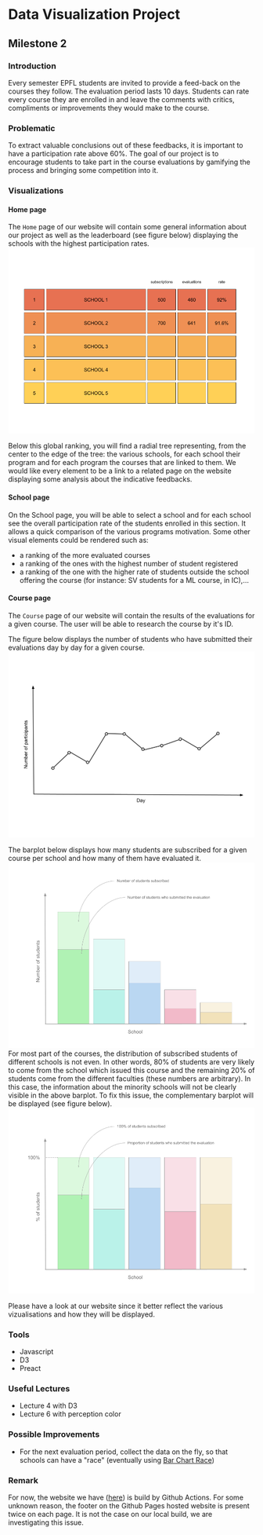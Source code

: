 # Data Visualization Project
## Milestone 2

### Introduction  
Every semester EPFL students are invited to provide a feed-back on the courses they follow. The evaluation period lasts 10 days. Students can rate every course they are enrolled in and leave the comments with critics, compliments or improvements they would make to the course. 

### Problematic  
To extract valuable conclusions out of these feedbacks, it is important to have a participation rate above 60%. The goal of our project is to encourage students to take part in the course evaluations by gamifying the process and bringing some competition into it.  


### Visualizations  
#### Home page  
The `Home` page of our website will contain some general information about our project as well as the leaderboard (see figure below) displaying the schools with the highest participation rates.   
![](../website/src/assets/images/leaderboard.png)

Below this global ranking, you will find a radial tree representing, from the center to the edge of the tree: the various schools, for each school their program and for each program the courses that are linked to them. We would like every element to be a link to a related page on the website displaying some analysis about the indicative feedbacks.

#### School page

On the School page, you will be able to select a school and for each school see the overall participation rate of the students enrolled in this section. It allows a quick comparison of the various programs motivation. Some other visual elements could be rendered such as:

* a ranking of the more evaluated courses
* a ranking of the ones with the highest number of student registered
* a ranking of the one with the higher rate of students outside the school offering the course (for instance: SV students for a ML course, in IC),…

#### Course page  

The `Course` page of our website will contain the results of the evaluations for a given course. The user will be able to research the course by it's ID.  

The figure below displays the number of students who have submitted their evaluations day by day for a given course.
![](../website/src/assets/images/day-by-day.png)  

The barplot below displays how many students are subscribed for a given course per school and how many of them have evaluated it.
![](../website/src/assets/images/per-school.png)  
For most part of the courses, the distribution of subscribed students of different schools is not even. In other words, 80% of students are very likely to come from the school which issued this course and the remaining 20% of students come from the different faculties (these numbers are arbitrary). In this case, the information about the minority schools will not be clearly visible in the above barplot. To fix this issue, the complementary barplot will be displayed (see figure below).  
![](../website/src/assets/images/percentage-per-school.png)

Please have a look at our website since it better reflect the various vizualisations and how they will be displayed.

### Tools

* Javascript
* D3
* Preact

### Useful Lectures  

* Lecture 4 with D3
* Lecture 6 with perception color

### Possible Improvements  
* For the next evaluation period, collect the data on the fly, so that schools can have a "race"  (eventually using [Bar Chart Race](https://observablehq.com/@d3/bar-chart-race))

### Remark

For now, the website we have ([here](https://com-480-data-visualization.github.io/data-visualization-project-2021-cmer/)) is build by Github Actions. For some unknown reason, the footer on the Github Pages hosted website is present twice on each page. It is not the case on our local build, we are investigating this issue.
